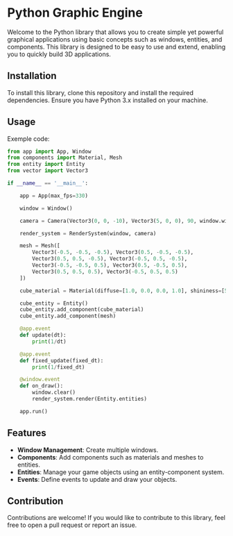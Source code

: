 # Python Graphic Engine

Welcome to the Python library that allows you to create simple yet powerful graphical applications using basic concepts such as windows, entities, and components. This library is designed to be easy to use and extend, enabling you to quickly build 3D applications.

## Installation

To install this library, clone this repository and install the required dependencies. Ensure you have Python 3.x installed on your machine.

## Usage

Exemple code:

```python
from app import App, Window
from components import Material, Mesh
from entity import Entity
from vector import Vector3

if __name__ == '__main__':

    app = App(max_fps=330)   

    window = Window()

    camera = Camera(Vector3(0, 0, -10), Vector3(5, 0, 0), 90, window.width/window.height)                    

    render_system = RenderSystem(window, camera)   

    mesh = Mesh([
        Vector3(-0.5, -0.5, -0.5), Vector3(0.5, -0.5, -0.5),
        Vector3(0.5, 0.5, -0.5), Vector3(-0.5, 0.5, -0.5),
        Vector3(-0.5, -0.5, 0.5), Vector3(0.5, -0.5, 0.5),
        Vector3(0.5, 0.5, 0.5), Vector3(-0.5, 0.5, 0.5)
    ])

    cube_material = Material(diffuse=[1.0, 0.0, 0.0, 1.0], shininess=[50.0])

    cube_entity = Entity()
    cube_entity.add_component(cube_material)
    cube_entity.add_component(mesh)

    @app.event
    def update(dt):
        print(1/dt)

    @app.event
    def fixed_update(fixed_dt):
        print(1/fixed_dt)

    @window.event
    def on_draw():
        window.clear()
        render_system.render(Entity.entities)

    app.run()
```

## Features

- **Window Management**: Create multiple windows.
- **Components**: Add components such as materials and meshes to entities.
- **Entities**: Manage your game objects using an entity-component system.
- **Events**: Define events to update and draw your objects.

## Contribution

Contributions are welcome! If you would like to contribute to this library, feel free to open a pull request or report an issue.

